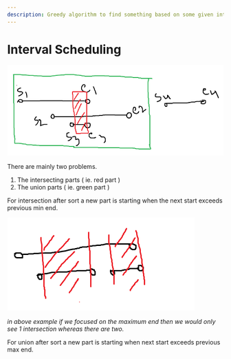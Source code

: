 ```yaml
---
description: Greedy algorithm to find something based on some given intervals.
---
```


# Interval Scheduling

![](<../../../.gitbook/assets/image (1).png>)

There are mainly two problems.

1. The intersecting parts ( ie. red part )
2. The union parts ( ie. green part )

For intersection after sort a new part is starting when the next start exceeds previous min end.

![](<../../../.gitbook/assets/image (17).png>)

_in above example if we focused on the maximum end then we would only see 1 intersection whereas there are two._

For union after sort a new part is starting when next start exceeds previous max end.

